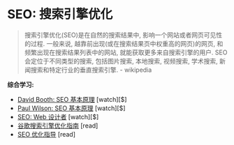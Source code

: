 # SEO: 搜索引擎优化


>搜索引擎优化(SEO)是在自然的搜索结果中, 影响一个网站或者网页可见性的过程. 一般来说, 越靠前出现(或在搜索结果页中权重高的网页)的网页, 和频繁出现在搜索结果列表中的网站, 就能获取更多来自搜索引擎的用户. SEO 会定位于不同类型的搜索, 包括图片搜索, 本地搜索, 视频搜索, 学术搜索, 新闻搜索和特定行业的垂直搜索引擎. - wikipedia

**综合学习:**

* [David Booth: SEO 基本原理](c-users-fuguo-appdata-local-temp-gitbook2lark-153a3022d07bea00fb) [watch][$]
* [Paul Wilson: SEO 基本原理](http://www.pluralsight.com/courses/seo-fundamentals) [watch][$]
* [SEO: Web 设计者](https://webdesign.tutsplus.com/courses/seo-for-web-designers) [watch][$]
* [谷歌搜索引擎优化指南](http://static.googleusercontent.com/media/www.google.com/en//webmasters/docs/search-engine-optimization-starter-guide.pdf) [read]
* [SEO 优化指导](http://www.hobo-web.co.uk/seo-tutorial/) [read]
